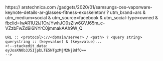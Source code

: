 https://
arstechnica.com
/gadgets/2020/01/samsungs-ces-vaporware-keynote-details-ar-glasses-fitness-exoskeleton/
?
utm_brand=ars
&
utm_medium=social
&
utm_source=facebook
&
utm_social-type=owned
&
fbclid=IwAR1U2iJ1OrJYwhJO0sZIw6GVJ65m_c-VZzbFwZd9i6NYrC0jmmakAAh9W_Q


```
URL :: <protocol>://<domain/server> / <path> ? <query string>
querystring :: (key=value) & (key=value)...
<!--stackedit_data:
eyJoaXN0b3J5IjpbLTE5NTgzMjM2NjBdfQ==
-->